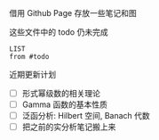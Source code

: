 借用 Github Page 存放一些笔记和图

这些文件中的 todo 仍未完成
```dataview
LIST
from #todo
```
近期更新计划

- [ ] 形式幂级数的相关理论
- [ ] Gamma 函数的基本性质
- [ ] 泛函分析: Hilbert 空间, Banach 代数
- [ ] 把之前的实分析笔记搬上来
